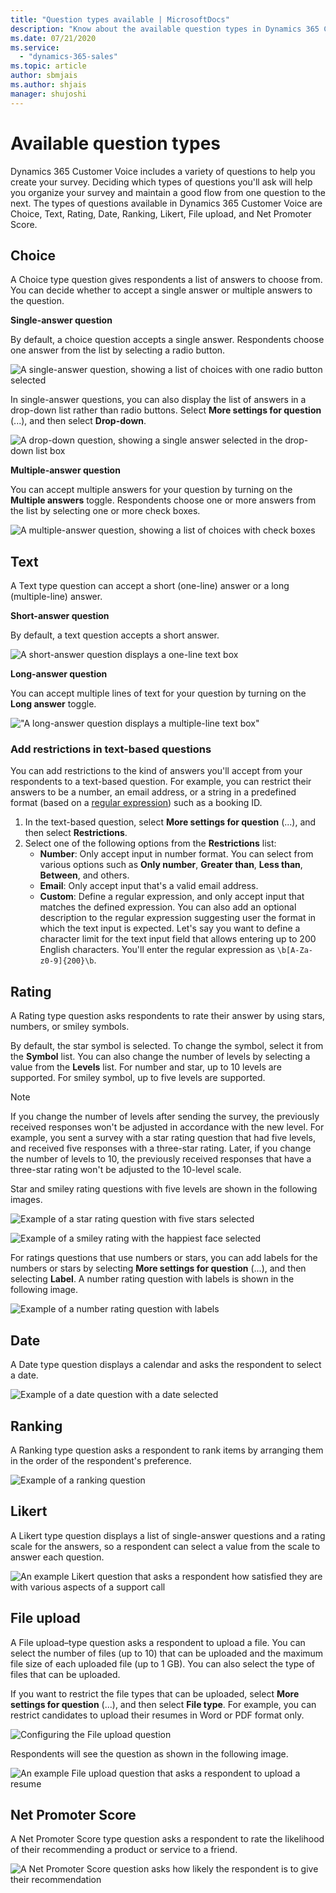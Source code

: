 ```yaml
---
title: "Question types available | MicrosoftDocs"
description: "Know about the available question types in Dynamics 365 Customer Voice"
ms.date: 07/21/2020
ms.service:
  - "dynamics-365-sales"
ms.topic: article
author: sbmjais
ms.author: shjais
manager: shujoshi
---
```


# Available question types

Dynamics 365 Customer Voice includes a variety of questions to help you create your survey. Deciding which types of questions you'll ask will help you organize your survey and maintain a good flow from one question to the next. The types of questions available in Dynamics 365 Customer Voice are Choice, Text, Rating, Date, Ranking, Likert, File upload, and Net Promoter Score.

## Choice

A Choice type question gives respondents a list of answers to choose from. You can decide whether to accept a single answer or multiple answers to the question. 

**Single-answer question**

By default, a choice question accepts a single answer. Respondents choose one answer from the list by selecting a radio button.

![A single-answer question, showing a list of choices with one radio button selected](media/ques-radio-button.png "A single-answer question, showing a list of choices with one radio button selected")

In single-answer questions, you can also display the list of answers in a drop-down list rather than radio buttons. Select **More settings for question** (...), and then select **Drop-down**.

![A drop-down question, showing a single answer selected in the drop-down list box](media/ques-drop-down.png "A drop-down question, showing a single answer selected in the drop-down list box") 

**Multiple-answer question**

You can accept multiple answers for your question by turning on the **Multiple answers** toggle. Respondents choose one or more answers from the list by selecting one or more check boxes.

![A multiple-answer question, showing a list of choices with check boxes](media/ques-check-box.png "A multiple-answer question, showing a list of choices with check boxes")

## Text

A Text type question can accept a short (one-line) answer or a long (multiple-line) answer. 

**Short-answer question**

By default, a text question accepts a short answer.

![A short-answer question displays a one-line text box](media/ques-short-answer.png "A short-answer question displays a one-line text box")

**Long-answer question**

You can accept multiple lines of text for your question by turning on the **Long answer** toggle.

!["A long-answer question displays a multiple-line text box"](media/ques-long-answer.png "A long-answer question displays a multiple-line text box")

### Add restrictions in text-based questions

You can add restrictions to the kind of answers you'll accept from your respondents to a text-based question. For example, you can restrict their answers to be a number, an email address, or a string in a predefined format (based on a [regular expression](https://docs.microsoft.com/dotnet/standard/base-types/regular-expression-language-quick-reference)) such as a booking ID.

1. In the text-based question, select **More settings for question** (...), and then select **Restrictions**.
2. Select one of the following options from the **Restrictions** list:
    - **Number**: Only accept input in number format. You can select from various options such as **Only number**, **Greater than**, **Less than**, **Between**, and others.
    - **Email**: Only accept input that's a valid email address.
    - **Custom**: Define a regular expression, and only accept input that matches the defined expression. You can also add an optional description to the regular expression suggesting user the format in which the text input is expected. Let's say you want to define a character limit for the text input field that allows entering up to 200 English characters. You'll enter the regular expression as `\b[A-Za-z0-9]{200}\b`.

## Rating

A Rating type question asks respondents to rate their answer by using stars, numbers, or smiley symbols. 

By default, the star symbol is selected. To change the symbol, select it from the **Symbol** list. You can also change the number of levels by selecting a value from the **Levels** list. For number and star, up to 10 levels are supported. For smiley symbol, up to five levels are supported.

> [!NOTE]
> If you change the number of levels after sending the survey, the previously received responses won't be adjusted in accordance with the new level. For example, you sent a survey with a star rating question that had five levels, and received five responses with a three-star rating. Later, if you change the number of levels to 10, the previously received responses that have a three-star rating won't be adjusted to the 10-level scale.
  
Star and smiley rating questions with five levels are shown in the following images. 

![Example of a star rating question with five stars selected](media/ques-rating-star.png "Example of a star rating question with five stars selected") 

![Example of a smiley rating with the happiest face selected](media/ques-rating-smiley.png "Example of a smiley rating with the happiest face selected") 

For ratings questions that use numbers or stars, you can add labels for the numbers or stars by selecting **More settings for question** (...), and then selecting **Label**. A number rating question with labels is shown in the following image.

![Example of a number rating question with labels](media/ques-rating-number.png "Example of a number rating question with labels")

## Date

A Date type question displays a calendar and asks the respondent to select a date.

![Example of a date question with a date selected](media/ques-date.png "Example of a date question with a date selected")

## Ranking

A Ranking type question asks a respondent to rank items by arranging them in the order of the respondent's preference.

![Example of a ranking question](media/ques-ranking.png "Example of a ranking question")

## Likert

A Likert type question displays a list of single-answer questions and a rating scale for the answers, so a respondent can select a value from the scale to answer each question.

![An example Likert question that asks a respondent how satisfied they are with various aspects of a support call](media/ques-likert.png "An example Likert question that asks a respondent how satisfied they are with various aspects of a support call")

## File upload

A File upload&ndash;type question asks a respondent to upload a file<!--Edit okay? I wanted to avoid "allow," via WSG.-->. You can select the number of files (up to 10) that can be uploaded and the maximum file size of each uploaded file (up to 1 GB). You can also select the type of files that can be uploaded.

If you want to restrict the file types that can be uploaded, select **More settings for question** (...), and then select **File type**. For example, you can restrict candidates to upload their resumes in Word or PDF format only.

![Configuring the File upload question](media/config-upload.png "Configuring the File upload question")

Respondents will see the question as shown in the following image.<!--A graphic shouldn't complete a sentence.-->

![An example File upload question that asks a respondent to upload a resume](media/ques-upload.png "An example File upload question that asks a respondent to upload a resume")

## Net Promoter Score

A Net Promoter Score type question asks a respondent to rate the likelihood of their recommending a product or service to a friend.

![A Net Promoter Score question asks how likely the respondent is to give their recommendation](media/ques-nps.png "A Net Promoter Score question asks how likely the respondent is to give their recommendation")
